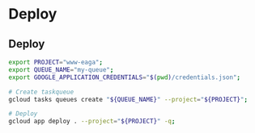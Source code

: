 # Deploy

## Deploy



```bash
export PROJECT="www-eaga";
export QUEUE_NAME="my-queue";
export GOOGLE_APPLICATION_CREDENTIALS="$(pwd)/credentials.json";
```

```bash
# Create taskqueue
gcloud tasks queues create "${QUEUE_NAME}" --project="${PROJECT}";

# Deploy
gcloud app deploy . --project="${PROJECT}" -q;
```
